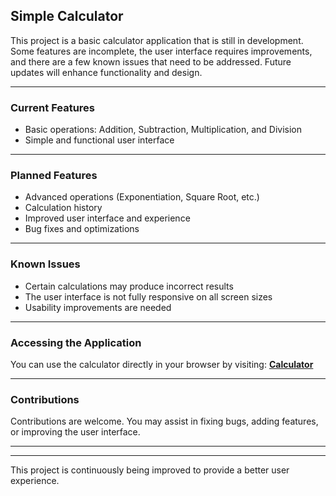 ## Simple Calculator

This project is a basic calculator application that is still in development. Some features are incomplete, the user interface requires improvements, and there are a few known issues that need to be addressed. Future updates will enhance functionality and design.

---

### Current Features
- Basic operations: Addition, Subtraction, Multiplication, and Division
- Simple and functional user interface

---

### Planned Features
- Advanced operations (Exponentiation, Square Root, etc.)
- Calculation history
- Improved user interface and experience
- Bug fixes and optimizations

---

### Known Issues
- Certain calculations may produce incorrect results
- The user interface is not fully responsive on all screen sizes
- Usability improvements are needed

---

### Accessing the Application
You can use the calculator directly in your browser by visiting: **[Calculator](https://calculator-ibnu-prayoga.vercel.app/)**

---

### Contributions
Contributions are welcome. You may assist in fixing bugs, adding features, or improving the user interface.

---



---

This project is continuously being improved to provide a better user experience.

